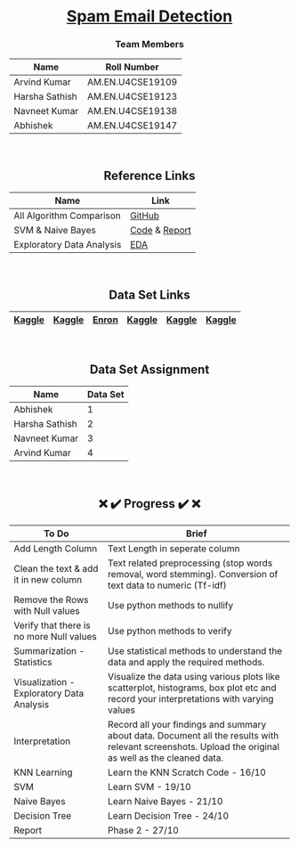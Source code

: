 <div align = "center">

# [Spam Email Detection](#)

### Team Members

| Name           | Roll Number |
|----------------|---------------|
| Arvind Kumar    | AM.EN.U4CSE19109   | 
| Harsha Sathish   | AM.EN.U4CSE19123 |  
| Navneet Kumar    | AM.EN.U4CSE19138  |  
| Abhishek   | AM.EN.U4CSE19147   |
  
  
<br/>
  
## Reference Links

| Name           | Link |
|----------------|---------------|
| All Algorithm Comparison | [GitHub](https://github.com/campusx-official/sms-spam-classifier/blob/main/sms-spam-detection.ipynb) |
| SVM & Naive Bayes | [Code](https://github.com/Sumit-Rakesh/Email-Spam-Detection-classification-project-in-python/blob/main/email_spam_classifier.ipynb) & [Report](https://pythonbaba.com/python-code-for-email-spam-classification-using-machine-learning/)|
| Exploratory Data Analysis | [EDA](https://towardsdatascience.com/a-complete-exploratory-data-analysis-and-visualization-for-text-data-29fb1b96fb6a) |
  
<br/>
  
## Data Set Links
  
| [Kaggle](https://www.kaggle.com/harshsinha1234/email-spam-classification) | [Kaggle](https://www.kaggle.com/venky73/spam-mails-dataset) | [Enron](http://www2.aueb.gr/users/ion/data/enron-spam/) | [Kaggle](https://www.kaggle.com/ganiyuolalekan/spam-assassin-email-classification-dataset) | [Kaggle](https://www.kaggle.com/ozlerhakan/spam-or-not-spam-dataset) | [Kaggle](https://www.kaggle.com/pramodgupta92/fraud-email-datasets) | 
|----------------|---------------|---------------|----------------|---------------|---------------|
<br/>

  
## Data Set Assignment

| Name           | Data Set |
|----------------|---------------|
| Abhishek    | 1 |
| Harsha Sathish   | 2  |  
| Navneet Kumar    | 3 |    
| Arvind Kumar   | 4 | 
  
  
<br/>
  
##  :x: :heavy_check_mark: Progress :heavy_check_mark: :x:

| To Do           | Brief |
|----------------|---------------|
|  Add Length Column   | Text Length in seperate column |
|  Clean the text & add it in new column  | Text related preprocessing (stop words removal, word stemming). Conversion of text data to numeric (Tf-idf) |
|  Remove the Rows with Null values   | Use python methods to nullify |
|  Verify that there is no more Null values   | Use python methods to verify |
|  Summarization - Statistics  | Use statistical methods to understand the data and apply the required methods. | 
|  Visualization - Exploratory Data Analysis  | Visualize the data using various plots like scatterplot, histograms, box plot etc and record your interpretations with varying values | 
|  Interpretation  | Record all your findings and summary about data. Document all the results with relevant screenshots. Upload the original as well as the cleaned data. |
|  KNN Learning  | Learn the KNN Scratch Code - 16/10 |
| SVM | Learn SVM - 19/10 |
| Naive Bayes | Learn Naive Bayes - 21/10  | 
| Decision Tree | Learn Decision Tree  - 24/10 | 
| Report | Phase 2 -  27/10 | 
  
</div>

